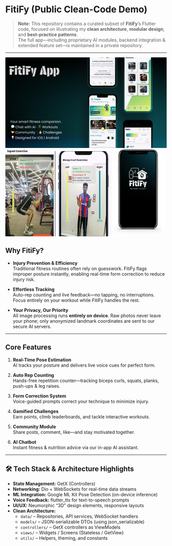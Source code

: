 # FitiFy (Public Clean-Code Demo)

> **Note:** This repository contains a curated subset of **FitiFy**’s Flutter code, focused on illustrating my **clean architecture**, **modular design**, and **best-practice patterns**.  
> The full app—including proprietary AI modules, backend integration & extended feature set—is maintained in a private repository.

---

![FitiFy UI](lib/assets/UI%20Cover.png)
<img src="lib/assets/Squat.png" width="30%" alt="Squat Exercise">
<img src="lib/assets/Bicep.png" width="35%" alt="Bicep Exercise">
<img src="lib/assets/mockDarkcanva.png" width="32%" alt="App Logo">

##  Why FitiFy?

- **Injury Prevention & Efficiency**  
  Traditional fitness routines often rely on guesswork. FitiFy flags improper posture instantly, enabling real-time form correction to reduce injury risk.

- **Effortless Tracking**  
  Auto-rep counting and live feedback—no tapping, no interruptions. Focus entirely on your workout while FitiFy handles the rest.

- **Your Privacy, Our Priority**  
  All image processing runs **entirely on device**. Raw photos never leave your phone; only anonymized landmark coordinates are sent to our secure AI servers.

---

##  Core Features

1. **Real-Time Pose Estimation**  
   AI tracks your posture and delivers live voice cues for perfect form.

2. **Auto Rep Counting**  
   Hands-free repetition counter—tracking biceps curls, squats, planks, push-ups & leg raises.

3. **Form Correction System**  
   Voice-guided prompts correct your technique to minimize injury.

4. **Gamified Challenges**  
   Earn points, climb leaderboards, and tackle interactive workouts.

5. **Community Module**  
   Share posts, comment, like—and stay motivated together.

6. **AI Chatbot**  
   Instant fitness & nutrition advice via our in-app AI assistant.

---

## 🛠️ Tech Stack & Architecture Highlights

- **State Management:** GetX (Controllers)  
- **Networking:** Dio + WebSockets for real-time data streams  
- **ML Integration:** Google ML Kit Pose Detection (on-device inference)  
- **Voice Feedback:** flutter_tts for text-to-speech prompts  
- **UI/UX:** Neumorphic “3D” design elements, responsive layouts  
- **Clean Architecture:**  
  - `data/` – Repositories, API services, WebSocket handlers  
  - `models/` – JSON-serializable DTOs (using json_serializable)  
  - `controllers/` – GetX controllers as ViewModels  
  - `views/` – Widgets / Screens (Stateless / GetView)  
  - `utils/` – Helpers, theming, and constants  


